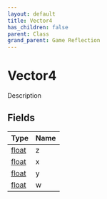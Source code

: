```yaml
---
layout: default
title: Vector4
has_children: false
parent: Class
grand_parent: Game Reflection
---
```

# Vector4
Description 

## Fields

| Type | Name |
|:----------|:--------------|
| [float](/riftbreaker-wiki/docs/game-reflection/components/float/) | z |
| [float](/riftbreaker-wiki/docs/game-reflection/components/float/) | x |
| [float](/riftbreaker-wiki/docs/game-reflection/components/float/) | y |
| [float](/riftbreaker-wiki/docs/game-reflection/components/float/) | w |


